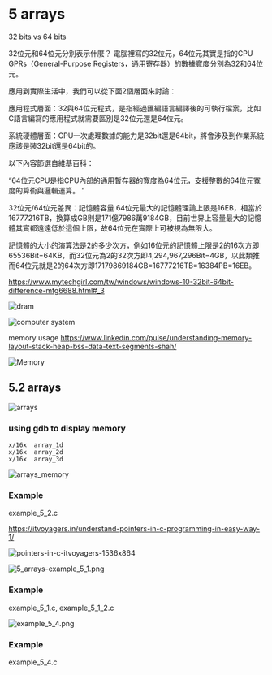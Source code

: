 # 5 arrays

32 bits vs 64 bits

32位元和64位元分別表示什麼？
電腦裡寫的32位元，64位元其實是指的CPU GPRs（General-Purpose Registers，通用寄存器）的數據寬度分別為32和64位元。

應用到實際生活中，我們可以從下面2個層面來討論：

應用程式層面：32與64位元程式，是指經過匯編語言編譯後的可執行檔案，比如C語言編寫的應用程式就需要區別是32位元還是64位元。

系統硬體層面：CPU一次處理數據的能力是32bit還是64bit，將會涉及到作業系統應該是裝32bit還是64bit的。

以下內容節選自維基百科：

“64位元CPU是指CPU內部的通用暫存器的寬度為64位元，支援整數的64位元寬度的算術與邏輯運算。 ”

32位元/64位元差異：記憶體容量
64位元最大的記憶體理論上限是16EB，相當於16777216TB，換算成GB則是171億7986萬9184GB，目前世界上容量最大的記憶體其實都遠遠低於這個上限，故64位元在實際上可被視為無限大。

記憶體的大小的演算法是2的多少次方，例如16位元的記憶體上限是2的16次方即65536Bit=64KB，而32位元為2的32次方即4,294,967,296Bit=4GB，以此類推而64位元就是2的64次方即17179869184GB=16777216TB=16384PB=16EB。

https://www.mytechgirl.com/tw/windows/windows-10-32bit-64bit-difference-mtg6688.html#_3


![dram](dram.png)

![computer system](ComputerSystem.png)

memory usage
https://www.linkedin.com/pulse/understanding-memory-layout-stack-heap-bss-data-text-segments-shah/



![Memory](memory.jpeg)

## 5.2 arrays

![arrays](arrays.png)

### using gdb to display memory

```
x/16x  array_1d
x/16x  array_2d
x/16x  array_3d
```

![arrays_memory](arrays_memory.png)

### Example
example_5_2.c


https://itvoyagers.in/understand-pointers-in-c-programming-in-easy-way-1/

![pointers-in-c-itvoyagers-1536x864](pointers-in-c-itvoyagers-1536x864.jpg)


![5_arrays-example_5_1.png](5_arrays-example_5_1.png)
### Example
example_5_1.c, example_5_1_2.c


![example_5_4.png](example_5_4.png)
### Example
example_5_4.c
